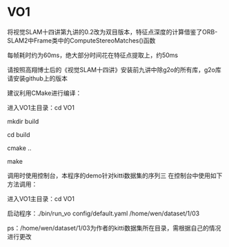 # VO1

将视觉SLAM十四讲第九讲的0.2改为双目版本，特征点深度的计算借鉴了ORB-SLAM2中Frame类中的ComputeStereoMatches()函数

每帧耗时约为60ms，绝大部分时间花在特征点提取上，约50ms

请按照高翔博士后的《视觉SLAM十四讲》安装前九讲中除g2o的所有库，g2o库请安装github上的版本

建议利用CMake进行编译：

进入VO1主目录：cd VO1

mkdir build

cd build

cmake ..

make

调用时使用控制台，本程序的demo针对kitti数据集的序列三 在控制台中使用如下方法调用：

进入VO1主目录：cd VO1

启动程序：./bin/run_vo config/default.yaml /home/wen/dataset/1/03

ps：/home/wen/dataset/1/03为作者的kitti数据集所在目录，需根据自己的情况进行更改
